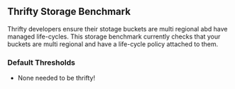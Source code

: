 ## Thrifty Storage Benchmark

Thrifty developers ensure their stotage buckets are multi regional abd have managed life-cycles. This storage benchmark currently checks that your buckets are multi regional and have a life-cycle policy attached to them.

### Default Thresholds
- None needed to be thrifty!
